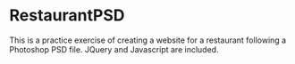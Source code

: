 # RestaurantPSD
This is a practice exercise of creating a website for a restaurant following a Photoshop PSD file. JQuery and Javascript are included.
